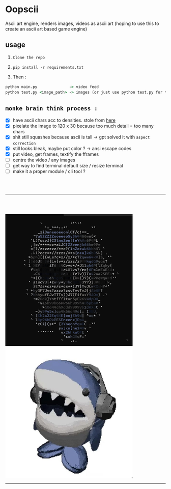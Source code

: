 # Oopscii
Ascii art engine, renders images, videos as ascii art (hoping to use this to create an ascii art based game engine)

## usage
1. ```Clone the repo```
2. ```pip install -r requirements.txt```

3. Then :
```cmd
python main.py              -> video feed
python test.py <image_path> -> images (or just use python test.py for the default image)
```

## `monke brain think process :`
- [x] have ascii chars acc to densities. stole from [here](https://stackoverflow.com/questions/30097953/ascii-art-sorting-an-array-of-ascii-characters-by-brightness-levels-c-c)
- [x] pixelate the image to 120 x 30 because too much detail = too many chars
- [x] shit still squashes because ascii is tall -> gpt solved it with `aspect correction`
- [x] still looks bleak, maybe put color ? -> ansi escape codes
- [x] put video, get frames, textify the fframes
- [ ] centre the video / any images
- [ ] get way to find terminal default size / resize terminal
- [ ] make it a proper module / cli tool ?

<br><br>

***

<br><br>

<p float="left">
  <img src="image.png" width="400" height="415"/>
  <img src="images/alrighty.jpg" width="400"/>
</p>

***
